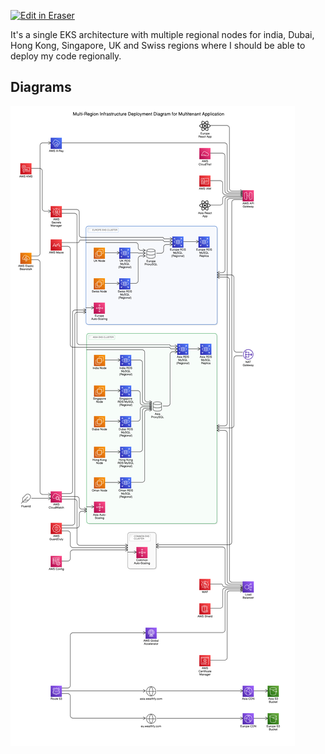 <p><a target="_blank" href="https://app.eraser.io/workspace/tsofJzLXvmx99OqWoRrB" id="edit-in-eraser-github-link"><img alt="Edit in Eraser" src="https://firebasestorage.googleapis.com/v0/b/second-petal-295822.appspot.com/o/images%2Fgithub%2FOpen%20in%20Eraser.svg?alt=media&amp;token=968381c8-a7e7-472a-8ed6-4a6626da5501"></a></p>

It's a single EKS architecture with multiple regional nodes for india, Dubai, Hong Kong, Singapore, UK and Swiss regions where I should be able to deploy my code regionally.




<!-- eraser-additional-content -->
## Diagrams
<!-- eraser-additional-files -->
<a href="/Valuefy's Multitenant AWS Cloud Architecture-Multi-Region Infrastructure Deployment Diagram for Multitenant Application-1.eraserdiagram" data-element-id="FEfe_cqCIHk98LHSkIryh"><img src="/.eraser/tsofJzLXvmx99OqWoRrB___eqXGIIEVhMOoyK7jfKs4vk0SYmI2___---diagram----5492e91f604017af2f9b0124c190fa81-Multi-Region-Infrastructure-Deployment-Diagram-for-Multitenant-Application.png" alt="" data-element-id="FEfe_cqCIHk98LHSkIryh" /></a>
<!-- end-eraser-additional-files -->
<!-- end-eraser-additional-content -->
<!--- Eraser file: https://app.eraser.io/workspace/tsofJzLXvmx99OqWoRrB --->